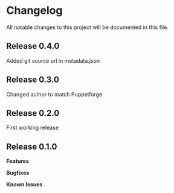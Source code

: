 # Changelog

All notable changes to this project will be documented in this file.

## Release 0.4.0

Added git source url in metadata.json

## Release 0.3.0

Changed author to match Puppetforge

## Release 0.2.0

First working release

## Release 0.1.0

**Features**

**Bugfixes**

**Known Issues**

